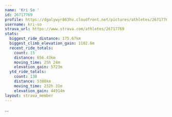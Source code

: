 ```yaml
---
name: 'Kri So '
id: 26717769
profile: https://dgalywyr863hv.cloudfront.net/pictures/athletes/26717769/7761026/14/large.jpg
username: kri-so
strava_url: https://www.strava.com/athletes/26717769
stats:
  biggest_ride_distance: 175.67km
  biggest_climb_elevation_gain: 1102.6m
  recent_ride_totals:
    count: 15
    distance: 656.43km
    moving_time: 25h 24m
    elevation_gain: 5723m
  ytd_ride_totals:
    count: 138
    distance: 5388km
    moving_time: 232h 31m
    elevation_gain: 44914m
layout: strava_member
--- 
```

...
